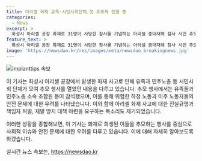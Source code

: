 ```yaml
---
title: 아리셀 화재 유족·시민사회단체 첫 추모제 진행 중
categories:
  - News
excerpt: >
  화성시 아리셀 공장 화재로 31명이 사망한 참사를 기념하는 아리셀 중대재해 참사 시민 추모제가 열렸다. 유족과 시민사회 단체 등 80여명이 참석하며, 이주노동자의 어려움과 안전문제를 비판하는 목소리가 높았다. 유가족협의회와 대책위는 매일 저녁 추모제를 열 계획이며, 화성시가 행사를 허용하지 않아 마찰이 있었지만 행사는 성공적으로 마무리되었다. 사망자의 명복을 빌면서 사고 원인을 진상규명하고 책임자를 처벌하며 재발 방지 대책 마련을 요구한다.
feature_text: >
  화성시 아리셀 공장 화재로 31명이 사망한 참사를 기념하는 아리셀 중대재해 참사 시민 추모제가 열렸다. 유족과 시민사회 단체 등 80여명이 참석하며, 이주노동자의 어려움과 안전문제를 비판하는 목소리가 높았다. 유가족협의회와 대책위는 매일 저녁 추모제를 열 계획이며, 화성시가 행사를 허용하지 않아 마찰이 있었지만 행사는 성공적으로 마무리되었다. 사망자의 명복을 빌면서 사고 원인을 진상규명하고 책임자를 처벌하며 재발 방지 대책 마련을 요구한다.
image: 'https://newsdao.kr/res/images/meta/newsdao_breakingnews.jpg'
---
```


<p><img src="https://newsdao.kr/res/images/meta/newsdao_breakingnews.jpg" alt="implanttips 속보" /></p>

<p>이 기사는 화성시 아리셀 공장에서 발생한 화재 사고로 인해 유족과 민주노총 등 시민사회 단체가 모여 추모 행사를 열었던 내용을 다루고 있습니다. 추모 행사에서는 유족들과 민주노총 소속 조합원 등이 참석했으며, 이를 통해 위험한 하청 노동과 이주 노동자들의 안전 문제에 대한 우려를 나타냈습니다. 이와 함께 아리셀 화재 사고에 대한 진실규명과 책임자 처벌, 재발 방지 대책 마련을 요구하는 목소리도 제기되었습니다.</p>

<p>이러한 상황을 종합해보면, 이 기사는 화재로 희생된 이들을 추모하는 행사를 중심으로 사회적 이슈와 안전 문제에 대한 우려를 다루고 있습니다. 이에 대해 자세히 알아보도록 하겠습니다.</p>
실시간 뉴스 속보는, <a href="https://newsdao.kr" rel="dofollow">https://newsdao.kr</a>


